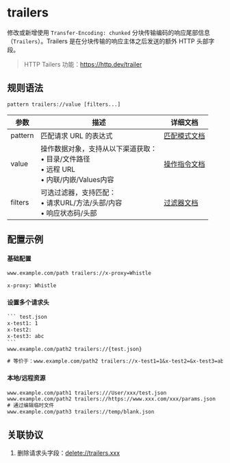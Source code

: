 # trailers
修改或新增使用 `Transfer-Encoding: chunked` 分块传输编码的响应尾部信息（`Trailers`）。Trailers 是在分块传输的响应主体之后发送的额外 HTTP 头部字段。
> HTTP Tailers 功能：https://http.dev/trailer

## 规则语法
``` txt
pattern trailers://value [filters...]
```

| 参数    | 描述                                                         | 详细文档                  |
| ------- | ------------------------------------------------------------ | ------------------------- |
| pattern | 匹配请求 URL 的表达式                                        | [匹配模式文档](./pattern) |
| value   | 操作数据对象，支持从以下渠道获取：<br/>• 目录/文件路径<br/>• 远程 URL<br/>• 内联/内嵌/Values内容 | [操作指令文档](./operation)   |
| filters | 可选过滤器，支持匹配：<br/>• 请求URL/方法/头部/内容<br/>• 响应状态码/头部 | [过滤器文档](./filters) |

## 配置示例
#### 基础配置
``` txt
www.example.com/path trailers://x-proxy=Whistle
```
``` txt
x-proxy: Whistle
```

#### 设置多个请求头

```` txt
``` test.json
x-test1: 1
x-test2:
x-test3: abc
```
www.example.com/path2 trailers://{test.json}

# 等价于：www.example.com/path2 trailers://x-test1=1&x-test2=&x-test3=abc
````

#### 本地/远程资源

```` txt
www.example.com/path1 trailers:///User/xxx/test.json
www.example.com/path2 trailers://https://www.xxx.com/xxx/params.json
# 通过编辑临时文件
www.example.com/path3 trailers://temp/blank.json
````

## 关联协议
1. 删除请求头字段：[delete://trailers.xxx](./delete)



